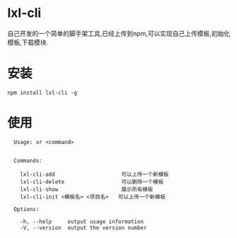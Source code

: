 # lxl-cli
自己开发的一个简单的脚手架工具,已经上传到npm,可以实现自己上传模板,初始化模板,下载模块.

# 安装
```
npm install lxl-cli -g
```

# 使用
```
  Usage: xr <command>


  Commands:

    lxl-cli-add                     可以上传一个新模板
    lxl-cli-delete                  可以删除一个模板
    lxl-cli-show                    展示所有模板
    lxl-cli-init <模板名> <项目名>   可以上传一个新模板

  Options:

    -h, --help     output usage information
    -V, --version  output the version number
```

